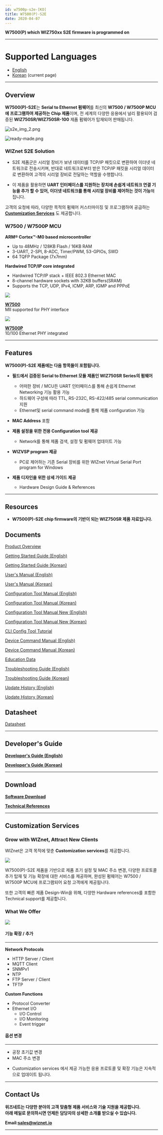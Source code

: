 ```yaml
---
id: w7500p-s2e-[KO]
title: W7500(P)-S2E
date: 2020-04-07
---
```


**W7500(P) which WIZ750xx S2E firmware is programmed on**

-----

# Supported Languages  
 
- [English](W7500(P)-S2E-[EN].md) 
- [Korean](W7500(P)-S2E-[KO].md) (current page)

-----

## Overview

**W7500(P)-S2E**는 **Serial to Ethernet 펌웨어**를 최신의 **W7500 / W7500P MCU에
프로그램하여 제공하는 Chip 제품**이며, 전 세계의 다양한 응용에서 널리 활용되어 검증된
**WIZ750SR/WIZ750SR-100** 제품 펌웨어가 탑재되어 판매됩니다.

![s2e_img_2.png](/img/products/w7500-s2e/s2e_img_2.png)

![ready-made.png](/img/products/w7500-s2e/ready-made.png)

### WIZnet S2E Solution

  - S2E 제품군은 시리얼 장비가 보낸 데이터를 TCP/IP 패킷으로 변환하여 이더넷 네트워크로 전송시키며, 반대로
    네트워크로부터 받은 TCP/IP 패킷을 시리얼 데이터로 변환하여 고객의 시리얼 장비로 전달하는 역할을
    수행합니다.



  - 이 제품을 활용하면 **UART 인터페이스를 지원하는 장치에 손쉽게 네트워크 연결 기능을 추가 할 수 있어, 이더넷
    네트워크를 통해 시리얼 장비를 제어하는 것이 가능**해집니다.

고객의 요청에 따라, 다양한 목적의 펌웨어 커스터마이징
및 프로그램하여 공급하는 **[Customization Services](#customization-services)** 도 제공합니다.
  
### W7500 / W7500P MCU

**ARM® Cortex™-M0 based microcontroller**

  - Up to 48MHz / 128KB Flash / 16KB RAM
  - 3-UART, 2-SPI, 8-ADC, Timer/PWM, 53-GPIOs, SWD
  - 64 TQFP Package (7x7mm)

**Hardwired TCP/IP core integrated**

  - Hardwired TCP/IP stack + IEEE 802.3 Ethernet MAC
  - 8-channel hardware sockets with 32KB buffers(SRAM)
  - Supports the TCP, UDP, IPv4, ICMP, ARP, IGMP and PPPoE

  
![](/img/products/w7500-s2e/w7500_c_500x500.png)

**[W7500](../../iMCU/W7500/Overview.md)**  
MII supported for PHY interface 


![](/img/products/w7500-s2e/w7500p_c_500x500.png)

**[ W7500P](../../iMCU/W7500P/Overview.md)**  
10/100 Ethernet PHY integrated 

-----

## Features

**W7500(P)-S2E 제품에는 다음 항목들이 포함됩니다.**

  - **필드에서 검증된 Serial to Ethernet 모듈 제품인 WIZ750SR Series의 펌웨어**
      - 어떠한 장비 / MCU든 UART 인터페이스를 통해 손쉽게 Ethernet Networking 기능 활용 가능
      - 하드웨어 구성에 따라 TTL, RS-232C, RS-422/485 serial communication 지원
      - Ethernet및 serial command mode를 통해 제품 configuration 가능



  - **MAC Address** 포함



  - **제품 설정을 위한 전용 Configuration tool 제공**
      - Network를 통해 제품 검색, 설정 및 펌웨어 업데이트 가능 



  - **WIZVSP program 제공**
      - PC로 제어하는 기존 Serial 장비를 위한 WIZnet Virtual Serial Port program for
        Windows 



  - **제품 디자인을 위한 상세 가이드 제공**
      - Hardware Design Guide & References

-----

## Resources

  - **W7500(P)-S2E chip firmware의 기반이 되는 WIZ750SR 제품 자료입니다.**

## Documents

[Product Overview](../../S2E-Module/WIZ750SR/WIZ750SR.md)

[Getting Started Guide (English)](../../S2E-Module/WIZ750SR/Getting_Started-[EN].md)

[Getting Started Guide (Korean)](../../S2E-Module/WIZ750SR/Getting_Started-[KO].md)

[User's Manual (English)](../../S2E-Module/WIZ750SR/User's_Manual-[EN].md)

[User's Manual (Korean)](../../S2E-Module/WIZ750SR/User's_Manual-[KO].md)

[Configuration Tool Manual (English)](../../S2E-Module/WIZ750SR/Configuration_Tool_Manual-[EN].md)

[Configuration Tool Manual (Korean)](../../S2E-Module/WIZ750SR/Configuration_Tool_Manual-[KO].md)

[Configuration Tool Manual New (English)](../../S2E-Module/WIZ750SR/configuration_tool_manual_new-[EN].md)

[Configuration Tool Manual New (Korean)](../../S2E-Module/WIZ750SR/configuration_tool_manual_new-[KO].md)

[CLI Config Tool Tutorial](../../S2E-Module/WIZ750SR/CLI_Config_Tool_Tutorial.md)

[Device Command Manual (English)](../../S2E-Module/WIZ750SR/Command_Manual-[EN].md)

[Device Command Manual (Korean)](../../S2E-Module/WIZ750SR/Command_Manual-[KO].md)

[Education Data](../../S2E-Module/WIZ750SR/Education_Data.md)

[Troubleshooting Guide (English)](../../S2E-Module/WIZ750SR/Trouble_Shooting-[EN].md)

[Troubleshooting Guide (Korean)](../../S2E-Module/WIZ750SR/Trouble_Shooting-[KO].md)

[Update History (English)](../../S2E-Module/WIZ750SR/Series_Update_History-[EN].md)

[Update History (Korean)](../../S2E-Module/WIZ750SR/Series_Update_History-[KO].md)


## Datasheet

[Datasheet](../../S2E-Module/WIZ750SR/Datasheet.md)

-----

## Developer's Guide

**[Developer's Guide (English)](../../S2E-Module/WIZ750SR/Developer's_Guide-[EN].md)**

**[Developer's Guide (Korean)](../../S2E-Module/WIZ750SR/Developer's_Guide-[KO].md)**

-----

## Download

**[Software Download](../../S2E-Module/WIZ750SR/Download.md)**

**[Technical References](../../S2E-Module/WIZ750SR/Technical_References.md)**

-----
  
  
## Customization Services

### Grow with WIZnet, Attract New Clients

WIZnet은 고객 목적에 맞춘 **Customization services**를 제공합니다.

![](/img/products/w7500-s2e/wiznet-partners_relationship.png)

W7500(P)-S2E 제품을 기반으로 제품 초기 설정 및 MAC 주소 변경, 다양한 프로토콜 추가 탑재 및 기능 확장에 대한
서비스를 제공하며, 완성된 펌웨어는 W7500 / W7500P MCU에 프로그램되어 요청 고객에게 제공됩니다.

또한 고객의 빠른 제품 Design-Win을 위해, 다양한 Hardware references를 포함한 Technical
support를 제공합니다.

  

### What We Offer

![](/img/products/w7500-s2e/what-we-offer.png)


#### 기능 확장 / 추가

-----

 **Network Protocols**

  - HTTP Server / Client
  - MQTT Client
  - SNMPv1
  - NTP
  - FTP Server / Client
  - TFTP

**Custom Functions**

  - Protocol Converter
  - Ethernet I/O
      - I/O Control
      - I/O Monitoring
      - Event trigger


#### 옵션 변경

-----

  - 공장 초기값 변경
  - MAC 주소 변경
  
  
* Customization services 에서 제공 가능한 응용 프로토콜 및 확장 기능은 지속적으로 업데이트 됩니다.

-----

## Contact Us

**위즈네트는 다양한 분야의 고객 맞춤형 제품 서비스와 기술 지원을 제공합니다.  
아래 메일로 문의하시면 언제든 담당자의 상세한 소개를 받으실 수 있습니다.**

  
**Email:[sales@wiznet.io](mailto:sales@wiznet.io)**


-----
